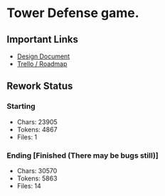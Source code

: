 # Tower Defense game.

## Important Links
- [Design Document](https://docs.google.com/document/d/1cdd3pdNITeIYohnU7j1p6ek8NbD_pG9kevsfCBfXnQQ/edit)
- [Trello / Roadmap](https://trello.com/b/IxeCKIFN/cdm176towerdefense)

## Rework Status
### Starting
- Chars: 23905
- Tokens: 4867
- Files: 1

### Ending [Finished (There may be bugs still)]
- Chars: 30570
- Tokens: 5863
- Files: 14
